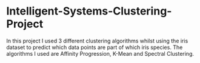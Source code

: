 # Intelligent-Systems-Clustering-Project

In this project I used 3 different clustering algorithms whilst using the iris dataset to predict which data points are part of which iris species. The algorithms I
used are Affinity Progression, K-Mean and Spectral Clustering.
